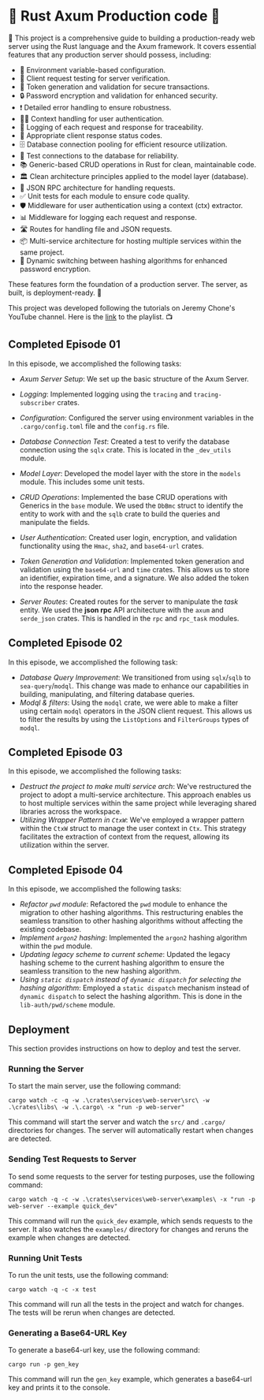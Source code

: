 # 🦀 Rust Axum Production code 🚀

🚀 This project is a comprehensive guide to building a production-ready web server using the Rust language and the Axum framework. It covers essential features that any production server should possess, including:

- 🔧 Environment variable-based configuration.
- 🧪 Client request testing for server verification.
- 🔑 Token generation and validation for secure transactions.
- 🔒 Password encryption and validation for enhanced security.
- ❗ Detailed error handling to ensure robustness.
- 🕵️‍♂️ Context handling for user authentication.
- 📝 Logging of each request and response for traceability.
- 🚦 Appropriate client response status codes.
- 🗄️ Database connection pooling for efficient resource utilization.
- 🧰 Test connections to the database for reliability.
- 📚 Generic-based CRUD operations in Rust for clean, maintainable code.
- 🏛️ Clean architecture principles applied to the model layer (database).
- 📡 JSON RPC architecture for handling requests.
- ✅ Unit tests for each module to ensure code quality.
- 🛡️ Middleware for user authentication using a context (ctx) extractor.
- 📊 Middleware for logging each request and response.
- 🛣️ Routes for handling file and JSON requests.
- 📦 Multi-service architecture for hosting multiple services within the same project.
- 🔀 Dynamic switching between hashing algorithms for enhanced password encryption.

These features form the foundation of a production server. The server, as built, is deployment-ready. 🎉

This project was developed following the tutorials on Jeremy Chone's YouTube channel. Here is the [link](https://www.youtube.com/watch?v=XZtlD_m59sM&list=PL7r-PXl6ZPcCTTxjmsb9bFZB9i01fAtI7&index=8&ab_channel=JeremyChone) to the playlist. 📺

## Completed Episode 01

In this episode, we accomplished the following tasks:

- *Axum Server Setup*: We set up the basic structure of the Axum Server.

- *Logging*: Implemented logging using the `tracing` and `tracing-subscriber` crates.

- *Configuration*: Configured the server using environment variables in the `.cargo/config.toml` file and the `config.rs` file.

- *Database Connection Test*: Created a test to verify the database connection using the `sqlx` crate. This is located in the `_dev_utils` module.

- *Model Layer*: Developed the model layer with the store in the `models` module. This includes some unit tests.

- *CRUD Operations*: Implemented the base CRUD operations with Generics in the `base` module. We used the `DbBmc` struct to identify the entity to work with and the `sqlb` crate to build the queries and manipulate the fields.

- *User Authentication*: Created user login, encryption, and validation functionality using the `Hmac`, `sha2`, and `base64-url` crates.

- *Token Generation and Validation*: Implemented token generation and validation using the `base64-url` and `time` crates. This allows us to store an identifier, expiration time, and a signature. We also added the token into the response header.

- *Server Routes*: Created routes for the server to manipulate the *task* entity. We used the **json rpc** API architecture with the `axum` and `serde_json` crates. This is handled in the `rpc` and `rpc_task` modules.

## Completed Episode 02

In this episode, we accomplished the following task:

- *Database Query Improvement*: We transitioned from using `sqlx`/`sqlb` to `sea-query`/`modql`. This change was made to enhance our capabilities in building, manipulating, and filtering database queries.
- *Modql & filters*: Using the `modql` crate, we were able to make a filter using certain `modql` operators in the JSON client request. This allows us to filter the results by using the `ListOptions` and `FilterGroups` types of `modql`.

## Completed Episode 03

In this episode, we accomplished the following tasks:

- *Destruct the project to make multi service arch*: We've restructured the project to adopt a multi-service architecture. This approach enables us to host multiple services within the same project while leveraging shared libraries across the workspace.
- *Utilizing Wrapper Pattern in `CtxW`*: We've employed a wrapper pattern within the `CtxW` struct to manage the user context in `Ctx`. This strategy facilitates the extraction of context from the request, allowing its utilization within the server.

## Completed Episode 04

In this episode, we accomplished the following tasks:

- *Refactor `pwd` module*: Refactored the `pwd` module to enhance the migration to other hashing algorithms. This restructuring enables the seamless transition to other hashing algorithms without affecting the existing codebase.
- *Implement `argon2` hashing*: Implemented the `argon2` hashing algorithm within the `pwd` module.
- *Updating legacy scheme to current scheme*: Updated the legacy hashing scheme to the current hashing algorithm to ensure the seamless transition to the new hashing algorithm.
- *Using `static dispatch` instead of `dynamic dispatch` for selecting the hashing algorithm*: Employed a `static dispatch` mechanism instead of `dynamic dispatch` to select the hashing algorithm. This is done in the `lib-auth/pwd/scheme` module.

## Deployment

This section provides instructions on how to deploy and test the server.

### Running the Server

To start the main server, use the following command:

```shell
cargo watch -c -q -w .\crates\services\web-server\src\ -w .\crates\libs\ -w .\.cargo\ -x "run -p web-server"
```

This command will start the server and watch the `src/` and `.cargo/` directories for changes. The server will automatically restart when changes are detected.

### Sending Test Requests to Server

To send some requests to the server for testing purposes, use the following command:

```shell
cargo watch -q -c -w .\crates\services\web-server\examples\ -x "run -p web-server --example quick_dev"
```

This command will run the `quick_dev` example, which sends requests to the server. It also watches the `examples/` directory for changes and reruns the example when changes are detected.

### Running Unit Tests

To run the unit tests, use the following command:

```shell
cargo watch -q -c -x test
```

This command will run all the tests in the project and watch for changes. The tests will be rerun when changes are detected.

### Generating a Base64-URL Key

To generate a base64-url key, use the following command:

```shell
cargo run -p gen_key
```

This command will run the `gen_key` example, which generates a base64-url key and prints it to the console.
